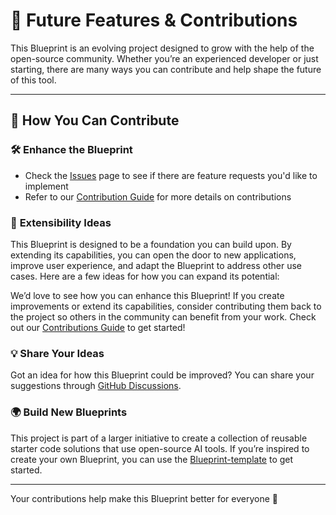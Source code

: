 # 🚀 **Future Features & Contributions**

This Blueprint is an evolving project designed to grow with the help of the open-source community. Whether you’re an experienced developer or just starting, there are many ways you can contribute and help shape the future of this tool.

---

## 🌟 **How You Can Contribute**

### 🛠️ **Enhance the Blueprint**
- Check the [Issues](https://github.com/mozilla-ai/structured-qa/issues) page to see if there are feature requests you'd like to implement
- Refer to our [Contribution Guide](https://github.com/mozilla-ai/structured-qa/blob/main/CONTRIBUTING.md) for more details on contributions

### 🎨 **Extensibility Ideas**

This Blueprint is designed to be a foundation you can build upon. By extending its capabilities, you can open the door to new applications, improve user experience, and adapt the Blueprint to address other use cases. Here are a few ideas for how you can expand its potential:


We’d love to see how you can enhance this Blueprint! If you create improvements or extend its capabilities, consider contributing them back to the project so others in the community can benefit from your work. Check out our [Contributions Guide](https://github.com/mozilla-ai/structured-qa/blob/main/CONTRIBUTING.md) to get started!

### 💡 **Share Your Ideas**
Got an idea for how this Blueprint could be improved? You can share your suggestions through [GitHub Discussions](https://github.com/mozilla-ai/structured-qa/discussions).

### 🌍 **Build New Blueprints**
This project is part of a larger initiative to create a collection of reusable starter code solutions that use open-source AI tools. If you’re inspired to create your own Blueprint, you can use the [Blueprint-template](https://github.com/new?template_name=Blueprint-template&template_owner=mozilla-ai) to get started.

---

Your contributions help make this Blueprint better for everyone 🎉

